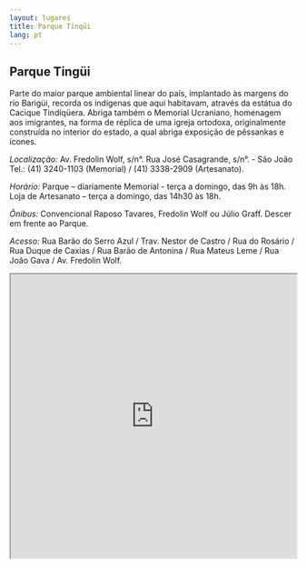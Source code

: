 ```yaml
---
layout: lugares
title: Parque Tinqüi
lang: pt
---
```


## Parque Tingüi

Parte do maior parque ambiental linear do país, implantado às margens do rio Barigüi, recorda os indígenas que aqui habitavam, através da estátua do Cacique Tindiqüera. Abriga também o Memorial Ucraniano, homenagem aos imigrantes, na forma de réplica de uma igreja ortodoxa, originalmente construída no interior do estado, a qual abriga exposição de pêssankas e ícones.


*Localização:*
Av. Fredolin Wolf, s/n°. Rua José Casagrande, s/n°. - São João
 Tel.: (41) 3240-1103 (Memorial) / (41) 3338-2909 (Artesanato).

*Horário:*
Parque – diariamente
Memorial - terça a domingo, das 9h às 18h.
Loja de Artesanato – terça a domingo, das 14h30 às 18h.

*Ônibus:*
Convencional Raposo Tavares, Fredolin Wolf ou Júlio Graff. Descer em frente ao Parque.

*Acesso:*
Rua Barão do Serro Azul / Trav. Nestor de Castro / Rua do Rosário / Rua Duque de Caxias / Rua Barão de Antonina / Rua Mateus Leme / Rua João Gava / Av. Fredolin Wolf.

<iframe style="width:100%; height:500px;" src="https://a.tiles.mapbox.com/v4/nolram.iml45hpl/attribution,zoompan,zoomwheel,geocoder,share.html?access_token=pk.eyJ1Ijoibm9scmFtIiwiYSI6ImxwQndGSTQifQ.CiUt2RoqzvarItHA-wtPag"></iframe>
